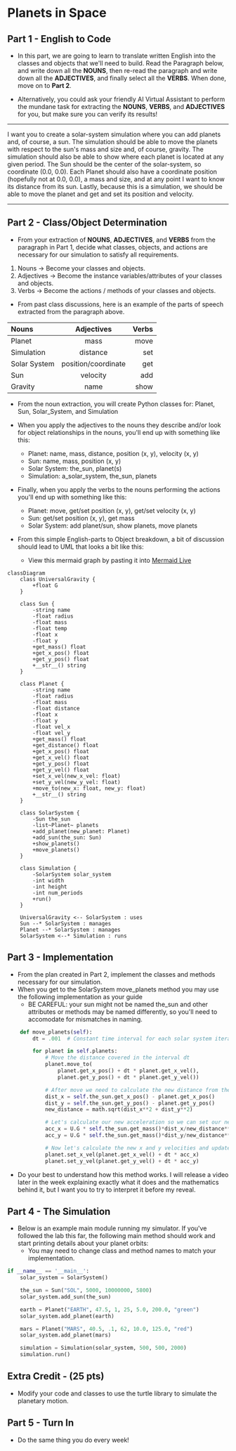 # Planets in Space

## Part 1 - English to Code

* In this part, we are going to learn to translate written English into the classes and objects that we'll need to build. Read the Paragraph below, and write down all the **NOUNS**, then re-read the paragraph and write down all the **ADJECTIVES**, and finally select all the **VERBS**. When done, move on to **Part 2**.

* Alternatively, you could ask your friendly AI Virtual Assistant to perform the mundane task for extracting the **NOUNS**, **VERBS**, and **ADJECTIVES** for you, but make sure you can verify its results!

---

I want you to create a solar-system simulation where you can add planets and, of course, a sun. The simulation should be able to move the planets with respect to the sun's mass and size and, of course, gravity. The simulation should also be able to show where each planet is located at any given period. The Sun should be the center of the solar-system, so coordinate (0.0, 0.0). Each Planet should also have a coordinate position (hopefully not at 0.0, 0.0), a mass and size, and at any point I want to know its distance from its sun. Lastly, because this is a simulation, we should be able to move the planet and get and set its position and velocity.

---

## Part 2 - Class/Object Determination

* From your extraction of **NOUNS**, **ADJECTIVES**, and **VERBS** from the paragraph in Part 1, decide what classes, objects, and actions are necessary for our simulation to satisfy all requirements.

1. Nouns -> Become your classes and objects.
2. Adjectives -> Become the instance variables/attributes of your classes and objects.
3. Verbs -> Become the actions / methods of your classes and objects.

* From past class discussions, here is an example of the parts of speech extracted from the paragraph above.

| Nouns        | Adjectives          | Verbs |
| :---         | :----:              | ---:  |
| Planet       | mass                | move  |
| Simulation   | distance            | set   |
| Solar System | position/coordinate | get   |
| Sun          | velocity            | add   |
| Gravity      | name                | show  |

* From the noun extraction, you will create Python classes for: Planet, Sun, Solar_System, and Simulation
* When you apply the adjectives to the nouns they describe and/or look for object relationships in the nouns, you'll end up with something like this:
    * Planet: name, mass, distance, position (x, y), velocity (x, y)
    * Sun: name, mass, position (x, y)
    * Solar System: the_sun, planet(s)
    * Simulation: a_solar_system, the_sun, planets

* Finally, when you apply the verbs to the nouns performing the actions you'll end up with something like this:
    * Planet: move, get/set position (x, y), get/set velocity (x, y)
    * Sun: get/set position (x, y), get mass
    * Solar System: add planet/sun, show planets, move planets

* From this simple English-parts to Object breakdown, a bit of discussion should lead to UML that looks a bit like this:
    * View this mermaid graph by pasting it into [Mermaid Live](https://mermaid.live/)

```mermaid
classDiagram
    class UniversalGravity {
        +float G
    }

    class Sun {
        -string name
        -float radius
        -float mass
        -float temp
        -float x
        -float y
        +get_mass() float
        +get_x_pos() float
        +get_y_pos() float
        +__str__() string
    }

    class Planet {
        -string name
        -float radius
        -float mass
        -float distance
        -float x
        -float y
        -float vel_x
        -float vel_y
        +get_mass() float
        +get_distance() float
        +get_x_pos() float
        +get_x_vel() float
        +get_y_pos() float
        +get_y_vel() float
        +set_x_vel(new_x_vel: float)
        +set_y_vel(new_y_vel: float)
        +move_to(new_x: float, new_y: float)
        +__str__() string
    }

    class SolarSystem {
        -Sun the_sun
        -list~Planet~ planets
        +add_planet(new_planet: Planet)
        +add_sun(the_sun: Sun)
        +show_planets()
        +move_planets()
    }

    class Simulation {
        -SolarSystem solar_system
        -int width
        -int height
        -int num_periods
        +run()
    }

    UniversalGravity <-- SolarSystem : uses
    Sun --* SolarSystem : manages
    Planet --* SolarSystem : manages
    SolarSystem <--* Simulation : runs
```

<object data="solarsystemsim.svg" width="700" height="700"> </object>


## Part 3 - Implementation

* From the plan created in Part 2, implement the classes and methods necessary for our simulation.
* When you get to the SolarSystem move_planets method you may use the following implementation as your guide
    * BE CAREFUL: your sun might not be named the_sun and other attributes or methods may be named differently, so you'll need to accomodate for mismatches in naming.
```python
    def move_planets(self):
        dt = .001  # Constant time interval for each solar system iteration.

        for planet in self.planets:
            # Move the distance covered in the interval dt
            planet.move_to(
                planet.get_x_pos() + dt * planet.get_x_vel(),
                planet.get_y_pos() + dt * planet.get_y_vel())

            # After move we need to calculate the new distance from the sun using the distance formula.
            dist_x = self.the_sun.get_x_pos() - planet.get_x_pos()
            dist_y = self.the_sun.get_y_pos() - planet.get_y_pos()
            new_distance = math.sqrt(dist_x**2 + dist_y**2)

            # Let's calculate our new acceleration so we can set our new velocity
            acc_x = U.G * self.the_sun.get_mass()*dist_x/new_distance**3
            acc_y = U.G * self.the_sun.get_mass()*dist_y/new_distance**3

            # Now let's calculate the new x and y velocities and update them for the planet
            planet.set_x_vel(planet.get_x_vel() + dt * acc_x)
            planet.set_y_vel(planet.get_y_vel() + dt * acc_y)
```
* Do your best to understand how this method works. I will release a video later in the week explaining exactly what it does and the mathematics behind it, but I want you to try to interpret it before my reveal.

## Part 4 - The Simulation

* Below is an example main module running my simulator. If you've followed the lab this far, the following main method should work and start printing details about your planet orbits:
    * You may need to change class and method names to match your implementation.
```python
if __name__ == '__main__':
    solar_system = SolarSystem()

    the_sun = Sun("SOL", 5000, 10000000, 5800)
    solar_system.add_sun(the_sun)

    earth = Planet("EARTH", 47.5, 1, 25, 5.0, 200.0, "green")
    solar_system.add_planet(earth)

    mars = Planet("MARS", 40.5, .1, 62, 10.0, 125.0, "red")
    solar_system.add_planet(mars)

    simulation = Simulation(solar_system, 500, 500, 2000)
    simulation.run()
```

## Extra Credit - (25 pts)

* Modify your code and classes to use the turtle library to simulate the planetary motion.

## Part 5 - Turn In

* Do the same thing you do every week!